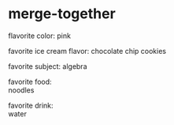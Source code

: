 # merge-together

flavorite color:
pink

favorite ice cream flavor:
chocolate chip cookies

favorite subject:
algebra

favorite food:  
noodles  

favorite drink:  
water  